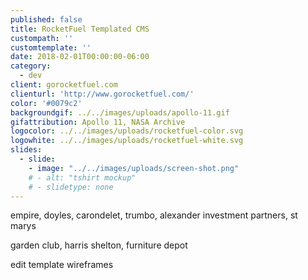 ```yaml
---
published: false
title: RocketFuel Templated CMS
custompath: ''
customtemplate: ''
date: 2018-02-01T00:00:00-06:00
category:
  - dev
client: gorocketfuel.com
clienturl: 'http://www.gorocketfuel.com/'
color: '#0079c2'
backgroundgif: ../../images/uploads/apollo-11.gif
gifattribution: Apollo 11, NASA Archive
logocolor: ../../images/uploads/rocketfuel-color.svg
logowhite: ../../images/uploads/rocketfuel-white.svg
slides:
  - slide:
    - image: "../../images/uploads/screen-shot.png"
    # - alt: "tshirt mockup"
    # - slidetype: none
---
```


empire, doyles, carondelet, trumbo, alexander investment partners, st marys

garden club, harris shelton, furniture depot

edit template wireframes

